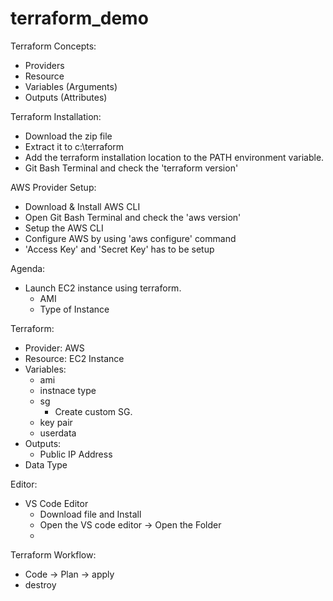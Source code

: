 # terraform_demo

Terraform Concepts:
  - Providers
  - Resource
  - Variables (Arguments)
  - Outputs (Attributes)

Terraform Installation:
  - Download the zip file
  - Extract it to c:\terraform
  - Add the terraform installation location to the PATH environment variable.
  - Git Bash Terminal and check the 'terraform version'

AWS Provider Setup:
  - Download & Install AWS CLI
  - Open Git Bash Terminal and check the 'aws version'
  - Setup the AWS CLI
  - Configure AWS by using 'aws configure' command
  - 'Access Key' and 'Secret Key' has to be setup

Agenda:
  - Launch EC2 instance using terraform.
    - AMI
    - Type of Instance

Terraform:
  - Provider: AWS
  - Resource: EC2 Instance
  - Variables: 
    - ami
    - instnace type
    - sg
      - Create custom SG.
    - key pair
    - userdata
  - Outputs:
      - Public IP Address
  - Data Type 

Editor:
  - VS Code Editor
    - Download file and Install
    - Open the VS code editor -> Open the Folder
    - 

Terraform Workflow:
  - Code -> Plan -> apply
  - destroy
